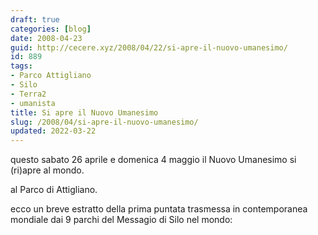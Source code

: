 ```yaml
---
draft: true
categories: [blog]
date: 2008-04-23
guid: http://cecere.xyz/2008/04/22/si-apre-il-nuovo-umanesimo/
id: 889
tags:
- Parco Attigliano
- Silo
- Terra2
- umanista
title: Si apre il Nuovo Umanesimo
slug: /2008/04/si-apre-il-nuovo-umanesimo/
updated: 2022-03-22
---
```


questo sabato 26 aprile e domenica 4 maggio il Nuovo Umanesimo si (ri)apre al mondo.
  
al Parco di Attigliano.

ecco un breve estratto della prima puntata trasmessa in contemporanea mondiale dai 9 parchi del Messagio di Silo nel mondo: